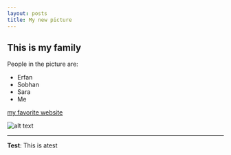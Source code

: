 ```yaml
---
layout: posts
title: My new picture
---
```


## This is my family
People in the picture are:
- Erfan
- Sobhan
- Sara
- Me

[my favorite website](http://www.google.com)





![alt text](../assets/images/family.jpg "family picture")

---
**Test**: This is atest
